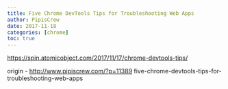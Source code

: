 ```yaml
---
title: Five Chrome DevTools Tips for Troubleshooting Web Apps
author: PipisCrew
date: 2017-11-18
categories: [chrome]
toc: true
---
```


https://spin.atomicobject.com/2017/11/17/chrome-devtools-tips/

origin - http://www.pipiscrew.com/?p=11389 five-chrome-devtools-tips-for-troubleshooting-web-apps